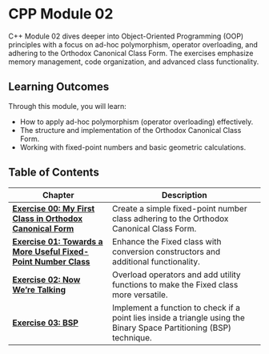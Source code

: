 # CPP Module 02

C++ Module 02 dives deeper into Object-Oriented Programming (OOP) principles with a focus on ad-hoc polymorphism, operator overloading, and adhering to the Orthodox Canonical Class Form. The exercises emphasize memory management, code organization, and advanced class functionality.

## Learning Outcomes

Through this module, you will learn:
- How to apply ad-hoc polymorphism (operator overloading) effectively.
- The structure and implementation of the Orthodox Canonical Class Form.
- Working with fixed-point numbers and basic geometric calculations.

## Table of Contents

| **Chapter**                              | **Description**                                                                                     |
|------------------------------------------|-----------------------------------------------------------------------------------------------------|
| [**Exercise 00: My First Class in Orthodox Canonical Form**](https://github.com/jmolenaa/CPP_Modules/tree/main/CPP_02/ex00) | Create a simple fixed-point number class adhering to the Orthodox Canonical Class Form.            |
| [**Exercise 01: Towards a More Useful Fixed-Point Number Class**](https://github.com/jmolenaa/CPP_Modules/tree/main/CPP_02/ex01) | Enhance the Fixed class with conversion constructors and additional functionality.                  |
| [**Exercise 02: Now We’re Talking**](https://github.com/jmolenaa/CPP_Modules/tree/main/CPP_02/ex02)       | Overload operators and add utility functions to make the Fixed class more versatile.               |
| [**Exercise 03: BSP**](https://github.com/jmolenaa/CPP_Modules/tree/main/CPP_02/ex03)                     | Implement a function to check if a point lies inside a triangle using the Binary Space Partitioning (BSP) technique. |

